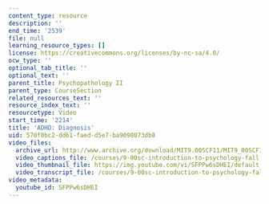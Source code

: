 ```yaml
---
content_type: resource
description: ''
end_time: '2539'
file: null
learning_resource_types: []
license: https://creativecommons.org/licenses/by-nc-sa/4.0/
ocw_type: ''
optional_tab_title: ''
optional_text: ''
parent_title: Psychopathology II
parent_type: CourseSection
related_resources_text: ''
resource_index_text: ''
resourcetype: Video
start_time: '2214'
title: 'ADHD: Diagnosis'
uid: 570f0bc2-dd61-faed-d5e7-ba9098073db8
video_files:
  archive_url: http://www.archive.org/download/MIT9.00SCF11/MIT9_00SCF11_lec21_300k.mp4
  video_captions_file: /courses/9-00sc-introduction-to-psychology-fall-2011/92c7a60839d3519896eb9130ee85fb8d_SFPPw6sDHEI.vtt
  video_thumbnail_file: https://img.youtube.com/vi/SFPPw6sDHEI/default.jpg
  video_transcript_file: /courses/9-00sc-introduction-to-psychology-fall-2011/9c6b7cba180bc5d5187e9ca4e16052e5_SFPPw6sDHEI.pdf
video_metadata:
  youtube_id: SFPPw6sDHEI
---
```

